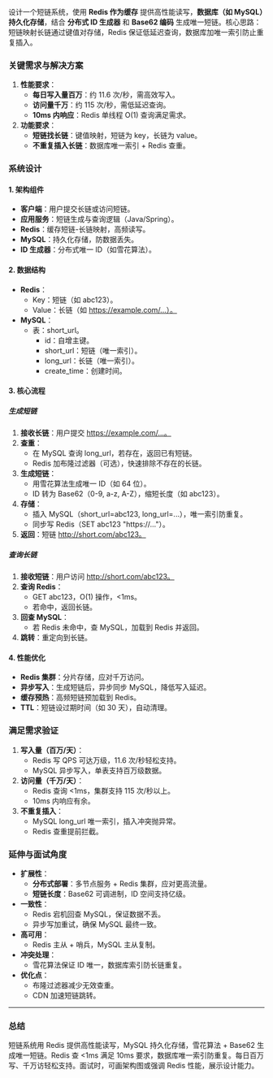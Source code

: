 
设计一个短链系统，使用 **Redis 作为缓存** 提供高性能读写，**数据库（如 MySQL）持久化存储**，结合 **分布式 ID 生成器** 和 **Base62 编码** 生成唯一短链。核心思路：短链映射长链通过键值对存储，Redis 保证低延迟查询，数据库加唯一索引防止重复插入。

### 关键需求与解决方案

1. **性能要求**：
    - **每日写入量百万**：约 11.6 次/秒，需高效写入。
    - **访问量千万**：约 115 次/秒，需低延迟查询。
    - **10ms 内响应**：Redis 单线程 O(1) 查询满足需求。
2. **功能要求**：
    - **短链找长链**：键值映射，短链为 key，长链为 value。
    - **不重复插入长链**：数据库唯一索引 + Redis 查重。

### 系统设计

#### 1. 架构组件

- **客户端**：用户提交长链或访问短链。
- **应用服务**：短链生成与查询逻辑（Java/Spring）。
- **Redis**：缓存短链-长链映射，高频读写。
- **MySQL**：持久化存储，防数据丢失。
- **ID 生成器**：分布式唯一 ID（如雪花算法）。

#### 2. 数据结构

- **Redis**：
    - Key：短链（如 abc123）。
    - Value：长链（如 https://example.com/...）。
- **MySQL**：
    - 表：short_url。
        - id：自增主键。
        - short_url：短链（唯一索引）。
        - long_url：长链（唯一索引）。
        - create_time：创建时间。

#### 3. 核心流程

##### 生成短链

1. **接收长链**：用户提交 https://example.com/...。
2. **查重**：
    - 在 MySQL 查询 long_url，若存在，返回已有短链。
    - Redis 加布隆过滤器（可选），快速排除不存在的长链。
3. **生成短链**：
    - 用雪花算法生成唯一 ID（如 64 位）。
    - ID 转为 Base62（0-9, a-z, A-Z），缩短长度（如 abc123）。
4. **存储**：
    - 插入 MySQL（short_url=abc123, long_url=...），唯一索引防重复。
    - 同步写 Redis（SET abc123 "https://..."）。
5. **返回**：短链 http://short.com/abc123。

##### 查询长链

1. **接收短链**：用户访问 http://short.com/abc123。
2. **查询 Redis**：
    - GET abc123，O(1) 操作，<1ms。
    - 若命中，返回长链。
3. **回查 MySQL**：
    - 若 Redis 未命中，查 MySQL，加载到 Redis 并返回。
4. **跳转**：重定向到长链。

#### 4. 性能优化

- **Redis 集群**：分片存储，应对千万访问。
- **异步写入**：生成短链后，异步同步 MySQL，降低写入延迟。
- **缓存预热**：高频短链预加载到 Redis。
- **TTL**：短链设过期时间（如 30 天），自动清理。

### 满足需求验证

1. **写入量（百万/天）**：
    - Redis 写 QPS 可达万级，11.6 次/秒轻松支持。
    - MySQL 异步写入，单表支持百万级数据。
2. **访问量（千万/天）**：
    - Redis 查询 <1ms，集群支持 115 次/秒以上。
    - 10ms 内响应有余。
3. **不重复插入**：
    - MySQL long_url 唯一索引，插入冲突抛异常。
    - Redis 查重提前拦截。

### 延伸与面试角度

- **扩展性**：
    - **分布式部署**：多节点服务 + Redis 集群，应对更高流量。
    - **短链长度**：Base62 可调进制，ID 空间支持亿级。
- **一致性**：
    - Redis 宕机回查 MySQL，保证数据不丢。
    - 异步写加重试，确保 MySQL 最终一致。
- **高可用**：
    - Redis 主从 + 哨兵，MySQL 主从复制。
- **冲突处理**：
    - 雪花算法保证 ID 唯一，数据库索引防长链重复。
- **优化点**：
    - 布隆过滤器减少无效查重。
    - CDN 加速短链跳转。

---

### 总结

短链系统用 Redis 提供高性能读写，MySQL 持久化存储，雪花算法 + Base62 生成唯一短链。Redis 查 <1ms 满足 10ms 要求，数据库唯一索引防重复。每日百万写、千万访轻松支持。面试时，可画架构图或强调 Redis 性能，展示设计能力。